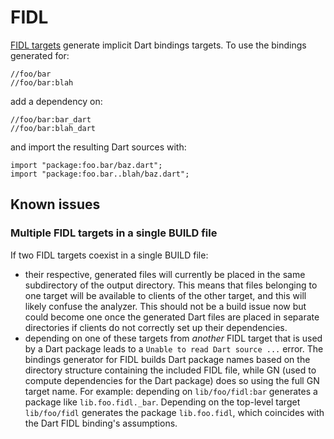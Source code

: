 # FIDL


[FIDL targets][fidl] generate implicit Dart bindings targets. To use the
bindings generated for:
```
//foo/bar
//foo/bar:blah
```
add a dependency on:
```
//foo/bar:bar_dart
//foo/bar:blah_dart
```
and import the resulting Dart sources with:
```
import "package:foo.bar/baz.dart";
import "package:foo.bar..blah/baz.dart";
```


## Known issues

### Multiple FIDL targets in a single BUILD file

If two FIDL targets coexist in a single BUILD file:

* their respective, generated files will currently be placed in the same
  subdirectory of the output directory.  This means that files belonging to one
  target will be available to clients of the other target, and this will likely
  confuse the analyzer.  This should not be a build issue now but could become
  one once the generated Dart files are placed in separate directories if
  clients do not correctly set up their dependencies.
* depending on one of these targets from *another* FIDL target that is used by
  a Dart package leads to a `Unable to read Dart source ...` error. The
  bindings generator for FIDL builds Dart package names based on the directory
  structure containing the included FIDL file, while GN (used to compute
  dependencies for the Dart package) does so using the full GN target name. For
  example: depending on `lib/foo/fidl:bar` generates a package like
  `lib.foo.fidl._bar`. Depending on the top-level target `lib/foo/fidl`
  generates the package `lib.foo.fidl`, which coincides with the Dart FIDL
  binding's assumptions.


[fidl]: /build/fidl/fidl.gni "FIDL"
